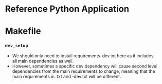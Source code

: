 # Reference Python Application



# Makefile

### `dev_setup`
- We should only need to install requirements-dev.txt here as it includes all main dependencies as well.
- However, sometimes a specific dev dependency will cause second level dependencies from the main requirements to change, meaning that the main requirements in .txt and -dev.txt will be different.
